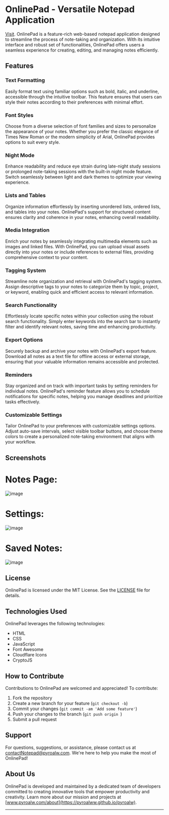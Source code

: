# OnlinePad - Versatile Notepad Application
[Visit](https://pyroalww.github.io/OnlinePad).
OnlinePad is a feature-rich web-based notepad application designed to streamline the process of note-taking and organization. With its intuitive interface and robust set of functionalities, OnlinePad offers users a seamless experience for creating, editing, and managing notes efficiently.

## Features

### Text Formatting
Easily format text using familiar options such as bold, italic, and underline, accessible through the intuitive toolbar. This feature ensures that users can style their notes according to their preferences with minimal effort.

### Font Styles
Choose from a diverse selection of font families and sizes to personalize the appearance of your notes. Whether you prefer the classic elegance of Times New Roman or the modern simplicity of Arial, OnlinePad provides options to suit every style.

### Night Mode
Enhance readability and reduce eye strain during late-night study sessions or prolonged note-taking sessions with the built-in night mode feature. Switch seamlessly between light and dark themes to optimize your viewing experience.

### Lists and Tables
Organize information effortlessly by inserting unordered lists, ordered lists, and tables into your notes. OnlinePad's support for structured content ensures clarity and coherence in your notes, enhancing overall readability.

### Media Integration
Enrich your notes by seamlessly integrating multimedia elements such as images and linked files. With OnlinePad, you can upload visual assets directly into your notes or include references to external files, providing comprehensive context to your content.

### Tagging System
Streamline note organization and retrieval with OnlinePad's tagging system. Assign descriptive tags to your notes to categorize them by topic, project, or keyword, enabling quick and efficient access to relevant information.

### Search Functionality
Effortlessly locate specific notes within your collection using the robust search functionality. Simply enter keywords into the search bar to instantly filter and identify relevant notes, saving time and enhancing productivity.

### Export Options
Securely backup and archive your notes with OnlinePad's export feature. Download all notes as a text file for offline access or external storage, ensuring that your valuable information remains accessible and protected.

### Reminders
Stay organized and on track with important tasks by setting reminders for individual notes. OnlinePad's reminder feature allows you to schedule notifications for specific notes, helping you manage deadlines and prioritize tasks effectively.

### Customizable Settings
Tailor OnlinePad to your preferences with customizable settings options. Adjust auto-save intervals, select visible toolbar buttons, and choose theme colors to create a personalized note-taking environment that aligns with your workflow.

## Screenshots

# Notes Page:
![image](https://github.com/pyroalww/OnlinePad/assets/134533935/46a745bf-87b0-4655-a282-b833a4287e2f)

# Settings:
![image](https://github.com/pyroalww/OnlinePad/assets/134533935/94c749af-095f-4549-8749-8f0ffd4617bd)

# Saved Notes:
![image](https://github.com/pyroalww/OnlinePad/assets/134533935/c1272c31-ff3a-4301-8f70-0cfa4b965e95)



## License

OnlinePad is licensed under the MIT License. See the [LICENSE](LICENSE) file for details.

## Technologies Used

OnlinePad leverages the following technologies:

- HTML
- CSS
- JavaScript
- Font Awesome
- Cloudflare Icons
- CryptoJS

## How to Contribute

Contributions to OnlinePad are welcomed and appreciated! To contribute:

1. Fork the repository
2. Create a new branch for your feature (`git checkout -b`)
3. Commit your changes (`git commit -am 'Add some feature'`)
4. Push your changes to the branch (`git push origin `)
5. Submit a pull request

## Support

For questions, suggestions, or assistance, please contact us at [contactNotepad@pyroalw.com](mailto:lolpyro@proton.me). We're here to help you make the most of OnlinePad!

## About Us

OnlinePad is developed and maintained by a dedicated team of developers committed to creating innovative tools that empower productivity and creativity. Learn more about our mission and projects at [www.pyroalw.com/about](https://pyroalww.github.io/pyroalw).

---
